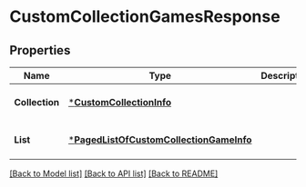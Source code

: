 # CustomCollectionGamesResponse

## Properties
Name | Type | Description | Notes
------------ | ------------- | ------------- | -------------
**Collection** | [***CustomCollectionInfo**](CustomCollectionInfo.md) |  | [optional] [default to null]
**List** | [***PagedListOfCustomCollectionGameInfo**](PagedListOfCustomCollectionGameInfo.md) |  | [optional] [default to null]

[[Back to Model list]](../README.md#documentation-for-models) [[Back to API list]](../README.md#documentation-for-api-endpoints) [[Back to README]](../README.md)


